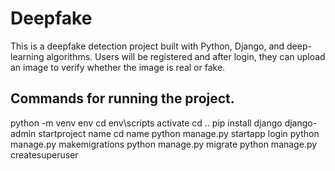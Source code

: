 # Deepfake
This is a deepfake detection project built with Python, Django, and deep-learning algorithms. Users will be registered and after login, they can upload an image to verify whether the image is real or fake. 


## Commands for running the project.
python -m venv env
cd env\scripts
activate
cd ..
pip install django
django-admin startproject name
cd name
python manage.py startapp login
python manage.py makemigrations
python manage.py migrate
python manage.py createsuperuser
